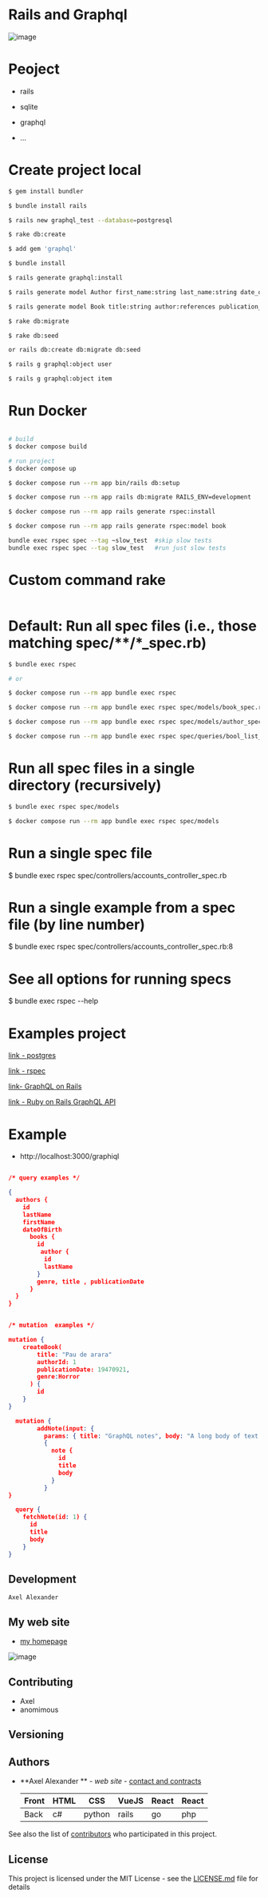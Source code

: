 # Rails and Graphql

![image](/screem/logo.png)

# Peoject 
 - rails 
 - sqlite
 - graphql

- ...

# Create project local
```sh
$ gem install bundler

$ bundle install rails

$ rails new graphql_test --database=postgresql

$ rake db:create

$ add gem 'graphql'

$ bundle install

$ rails generate graphql:install

$ rails generate model Author first_name:string last_name:string date_of_birth:date --no-test-framework

$ rails generate model Book title:string author:references publication_date:integer genre:string --no-test-framework

$ rake db:migrate

$ rake db:seed

or rails db:create db:migrate db:seed

$ rails g graphql:object user

$ rails g graphql:object item

```

# Run Docker
```sh

# build
$ docker compose build

# run project 
$ docker compose up

$ docker compose run --rm app bin/rails db:setup

$ docker compose run --rm app rails db:migrate RAILS_ENV=development

$ docker compose run --rm app rails generate rspec:install

$ docker compose run --rm app rails generate rspec:model book

bundle exec rspec spec --tag ~slow_test  #skip slow tests
bundle exec rspec spec --tag slow_test   #run just slow tests

```

# Custom command rake
```sh

```


# Default: Run all spec files (i.e., those matching spec/**/*_spec.rb)
```sh
$ bundle exec rspec

# or 

$ docker compose run --rm app bundle exec rspec

$ docker compose run --rm app bundle exec rspec spec/models/book_spec.rb

$ docker compose run --rm app bundle exec rspec spec/models/author_spec.rb

$ docker compose run --rm app bundle exec rspec spec/queries/bool_list_spec.rb
```


# Run all spec files in a single directory (recursively)
```sh
$ bundle exec rspec spec/models

$ docker compose run --rm app bundle exec rspec spec/models
```


# Run a single spec file
$ bundle exec rspec spec/controllers/accounts_controller_spec.rb

# Run a single example from a spec file (by line number)
$ bundle exec rspec spec/controllers/accounts_controller_spec.rb:8

# See all options for running specs
$ bundle exec rspec --help


# Examples project

[link - postgres](https://selleo.com/blog/how-to-setup-a-project-with-ruby-on-rails-postresql-and-graphql)

[link - rspec](https://semaphoreci.com/community/tutorials/getting-started-with-rspec)

[link- GraphQL on Rails](https://evilmartians.com/chronicles/graphql-on-rails-3-on-the-way-to-perfection)

[link - Ruby on Rails GraphQL API](https://www.digitalocean.com/community/tutorials/how-to-set-up-a-ruby-on-rails-graphql-api)

# Example

- http://localhost:3000/graphiql

```json

/* query examples */

{
  authors {
    id
    lastName
    firstName
    dateOfBirth
      books {
        id
         author {
          id
          lastName
        }
        genre, title , publicationDate
      }
  }
}
```

```json

/* mutation  examples */

mutation {
    createBook(
        title: "Pau de arara"
        authorId: 1
        publicationDate: 19470921,
        genre:Horror
      ) {
        id
    }
}
```

```json
  mutation {
        addNote(input: {
          params: { title: "GraphQL notes", body: "A long body of text about GraphQL" }})
          {
            note {
              id
              title
              body
            }
          }
}
```

```json
  query {
    fetchNote(id: 1) {
      id
      title
      body
    }
}
```

## Development

    Axel Alexander

## My web site

- [my homepage](https://axe-dev.herokuapp.com/)

![image](/screem/rails_ok.png)

## Contributing

- Axel
- anomimous

## Versioning

## Authors

- **Axel Alexander ** - _web site_ - [contact and contracts](http://axel-dev.herokuapp.com/)

  | Front | HTML | CSS    | VueJS | React | React |
  | ----- | ---- | ------ | ----- | ----- | ----- |
  | Back  | c#   | python | rails | go    | php   |

See also the list of [contributors](https://github.com/your/project/contributors) who participated in this project.

## License

This project is licensed under the MIT License - see the [LICENSE.md](LICENSE.md) file for details
